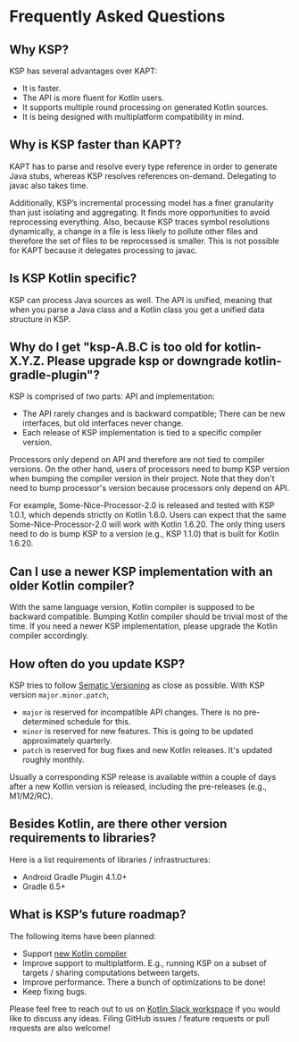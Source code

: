 # Frequently Asked Questions

## Why KSP?
KSP has several advantages over KAPT:
* It is faster.
* The API is more fluent for Kotlin users.
* It supports multiple round processing on generated Kotlin sources.
* It is being designed with multiplatform compatibility in mind.

## Why is KSP faster than KAPT?
KAPT has to parse and resolve every type reference in order to generate Java stubs, whereas KSP resolves references on-demand. Delegating to javac also takes time.

Additionally, KSP’s incremental processing model has a finer granularity than just isolating and aggregating. It finds more opportunities to avoid reprocessing everything. Also, because KSP traces symbol resolutions dynamically, a change in a file is less likely to pollute other files and therefore the set of files to be reprocessed is smaller. This is not possible for KAPT because it delegates processing to javac.

## Is KSP Kotlin specific?
KSP can process Java sources as well. The API is unified, meaning that when you parse a Java class and a Kotlin class you get a unified data structure in KSP.

## Why do I get "ksp-A.B.C is too old for kotlin-X.Y.Z. Please upgrade ksp or downgrade kotlin-gradle-plugin"?
KSP is comprised of two parts: API and implementation:
* The API rarely changes and is backward compatible; There can be new interfaces, but old interfaces never change.
* Each release of KSP implementation is tied to a specific compiler version.

Processors only depend on API and therefore are not tied to compiler versions.
On the other hand, users of processors need to bump KSP version when bumping the compiler version in their project.
Note that they don't need to bump processor's version because processors only depend on API.

For example, Some-Nice-Processor-2.0 is released and tested with KSP 1.0.1, which depends strictly on Kotlin 1.6.0.
Users can expect that the same Some-Nice-Processor-2.0 will work with Kotlin 1.6.20. The only thing users
need to do is bump KSP to a version (e.g., KSP 1.1.0) that is built for Kotlin 1.6.20.

## Can I use a newer KSP implementation with an older Kotlin compiler?
With the same language version, Kotlin compiler is supposed to be backward compatible. Bumping Kotlin compiler should be
trivial most of the time. If you need a newer KSP implementation, please upgrade the Kotlin compiler accordingly.

## How often do you update KSP?
KSP tries to follow [Sematic Versioning](https://semver.org/) as close as possible.
With KSP version `major.minor.patch`,
* `major` is reserved for incompatible API changes. There is no pre-determined schedule for this.
* `minor` is reserved for new features. This is going to be updated approximately quarterly.
* `patch` is reserved for bug fixes and new Kotlin releases. It's updated roughly monthly.

Usually a corresponding KSP release is available within a couple of days after a new Kotlin version is released,
including the pre-releases (e.g., M1/M2/RC).

## Besides Kotlin, are there other version requirements to libraries?
Here is a list requirements of libraries / infrastructures:
* Android Gradle Plugin 4.1.0+
* Gradle 6.5+

## What is KSP’s future roadmap?
The following items have been planned:
* Support [new Kotlin compiler](https://kotlinlang.org/docs/roadmap.html)
* Improve support to multiplatform. E.g., running KSP on a subset of targets / sharing computations between targets.
* Improve performance. There a bunch of optimizations to be done!
* Keep fixing bugs.

Please feel free to reach out to us on
[Kotlin Slack workspace](https://surveys.jetbrains.com/s3/kotlin-slack-sign-up?_ga=2.185732459.358956950.1590619123-888878822.1567025441)
if you would like to discuss any ideas. Filing GitHub issues / feature requests or pull requests are also welcome!
